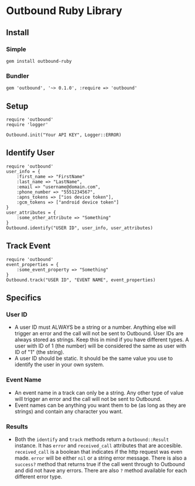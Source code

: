 # Outbound Ruby Library

## Install
### Simple
    gem install outbound-ruby

### Bundler
    gem 'outbound', '~> 0.1.0', :require => 'outbound'

## Setup
    require 'outbound'
    require 'logger'

    Outbound.init("Your API KEY", Logger::ERROR)

## Identify User

    require 'outbound'
    user_info = {
        :first_name => "FirstName"
        :last_name => "LastName",
        :email => "username@domain.com",
        :phone_number => "5551234567",
        :apns_tokens => ["ios device token"],
        :gcm_tokens => ["android device token"]
    }
    user_attributes = {
        :some_other_attribute => "Something"
    }
    Outbound.identify("USER ID", user_info, user_attributes)

## Track Event

    require 'outbound'
    event_properties = {
        :some_event_property => "Something"
    }
    Outbound.track("USER ID", "EVENT NAME", event_properties)

## Specifics
### User ID
- A user ID must ALWAYS be a string or a number. Anything else will trigger an error and the call will not be sent to Outbound. User IDs are always stored as strings. Keep this in mind if you have different types. A user with ID of 1 (the number) will be considered the same as user with ID of "1" (the string).
- A user ID should be static. It should be the same value you use to identify the user in your own system.

### Event Name
- An event name in a track can only be a string. Any other type of value will trigger an error and the call will not be sent to Outbound.
- Event names can be anything you want them to be (as long as they are strings) and contain any character you want.

### Results
- Both the `identify` and `track` methods return a `Outbound::Result` instance. It has `error` and `received_call` attributes that are accesible. `received_call` is a boolean that indicates if the http request was even made. `error` will be either `nil` or a string error message. There is also a `success?` method that returns true if the call went through to Outbound and did not have any errors. There are also `?` method available for each different error type.
